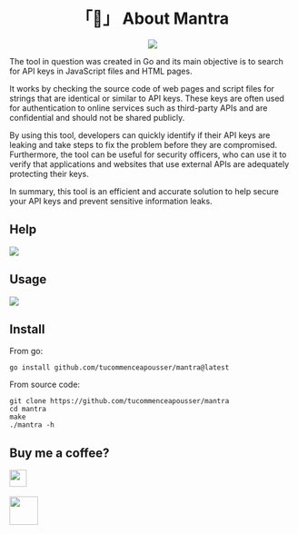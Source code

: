 <h1 align="center">「🔑」 About Mantra</h1>

<p align="center"><img src="assets/banner.png"></p>

The tool in question was created in Go and its main objective is to search for API keys in JavaScript files and HTML pages.

It works by checking the source code of web pages and script files for strings that are identical or similar to API keys. These keys are often used for authentication to online services such as third-party APIs and are confidential and should not be shared publicly.

By using this tool, developers can quickly identify if their API keys are leaking and take steps to fix the problem before they are compromised. Furthermore, the tool can be useful for security officers, who can use it to verify that applications and websites that use external APIs are adequately protecting their keys.

In summary, this tool is an efficient and accurate solution to help secure your API keys and prevent sensitive information leaks.

## Help
![](assets/help.png)

## Usage
![](assets/usage1.png)

## Install

From go:

```
go install github.com/tucommenceapousser/mantra@latest
```

From source code:

```
git clone https://github.com/tucommenceapousser/mantra
cd mantra
make
./mantra -h
```

## Buy me a coffee?

<a href="https://pixgg.com/MrEmpy" target="_blank">
  <img src="https://pixgg.com/img/logo-darkmode.046d3b61.svg" height="30" widght="30">
</a>
</br>
</br>
<a href="https://www.buymeacoffee.com/mrempy" target="_blank">
  <img src="https://play-lh.googleusercontent.com/aMb_Qiolzkq8OxtQZ3Af2j8Zsp-ZZcNetR9O4xSjxH94gMA5c5gpRVbpg-3f_0L7vlo" height="50" widght="50">
</a>
